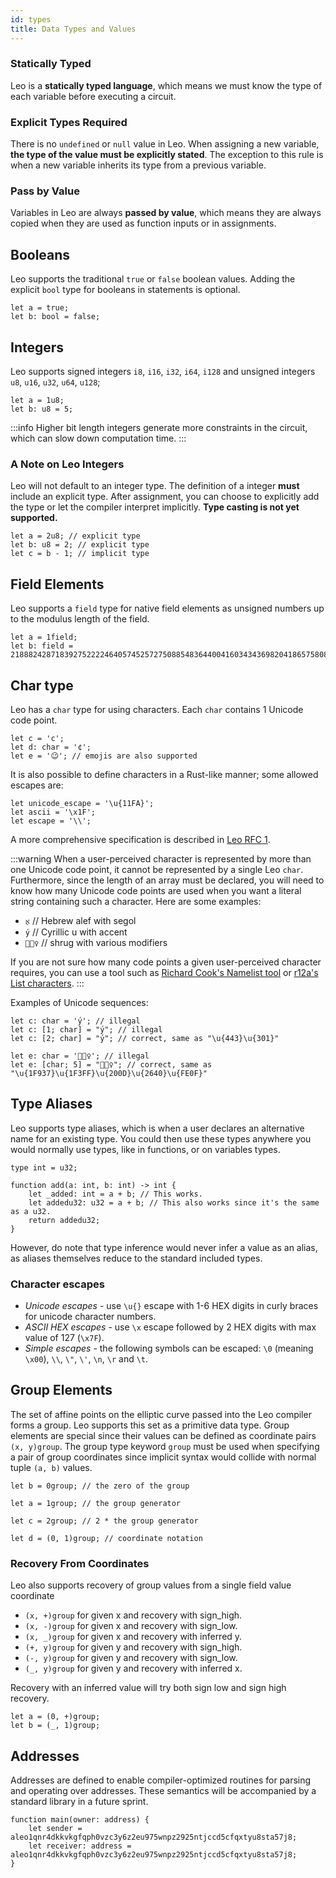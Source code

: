 ```yaml
---
id: types
title: Data Types and Values
---
```


### Statically Typed
Leo is a **statically typed language**, which means we must know the type of each variable before executing a circuit.

### Explicit Types Required
There is no `undefined` or `null` value in Leo. When assigning a new variable, **the type of the value must be explicitly stated**.
The exception to this rule is when a new variable inherits its type from a previous variable.

### Pass by Value
Variables in Leo are always **passed by value**, which means they are always copied when they are used as function inputs or in assignments.

## Booleans
Leo supports the traditional `true` or `false` boolean values. Adding the explicit `bool` type for booleans in statements is optional.

```leo
let a = true;
let b: bool = false;
```

## Integers
Leo supports signed integers `i8`, `i16`, `i32`, `i64`, `i128` 
and unsigned integers `u8`, `u16`, `u32`, `u64`, `u128`; 

```leo
let a = 1u8;
let b: u8 = 5;
```

:::info
Higher bit length integers generate more constraints in the circuit, which can slow down computation time.
:::

### A Note on Leo Integers
Leo will not default to an integer type. The definition of a integer **must** include an explicit type.
After assignment, you can choose to explicitly add the type or let the compiler interpret implicitly.
**Type casting is not yet supported.**

```leo
let a = 2u8; // explicit type    
let b: u8 = 2; // explicit type
let c = b - 1; // implicit type
```

## Field Elements

Leo supports a `field` type for native field elements as unsigned numbers up to the modulus length of the field.
```leo
let a = 1field; 
let b: field = 21888242871839275222246405745257275088548364400416034343698204186575808495617;
```

## Char type

Leo has a `char` type for using characters. Each `char` contains 1 Unicode code point.
```leo
let c = 'c';
let d: char = '¢';
let e = '😉'; // emojis are also supported
```

It is also possible to define characters in a Rust-like manner; some allowed escapes are:
```leo
let unicode_escape = '\u{11FA}';
let ascii = '\x1F';
let escape = '\\';
```

A more comprehensive specification is described in [Leo RFC 1](https://github.com/AleoHQ/leo/blob/master/docs/rfc/001-initial-strings.md).

:::warning
When a user-perceived character is represented by more than one Unicode code point,
it cannot be represented by a single Leo `char`.  Furthermore, since the length of an
array must be declared, you will need to know how many Unicode code points are used
when you want a literal string containing such a character.
Here are some examples:
 - `אֶ` // Hebrew alef with segol
 - `у́` // Cyrillic u with accent
 - `🤷🏿‍♀️` // shrug with various modifiers

If you are not sure how many code points a given user-perceived character requires,
you can use a tool such as [Richard Cook's Namelist tool](http://linguistics.berkeley.edu/~rscook/cgi/nameslistsearch.html)
or [r12a's List characters](https://r12a.github.io/app-listcharacters/).
:::

Examples of Unicode sequences:
```leo
let c: char = 'у́'; // illegal
let c: [1; char] = "у́"; // illegal
let c: [2; char] = "у́"; // correct, same as "\u{443}\u{301}"

let e: char = '🤷🏿‍♀️'; // illegal
let e: [char; 5] = "🤷🏿‍♀️"; // correct, same as "\u{1F937}\u{1F3FF}\u{200D}\u{2640}\u{FE0F}"
```

## Type Aliases

Leo supports type aliases, which is when a user declares an alternative name for an existing type.
You could then use these types anywhere you would normally use types, like in functions, or on variables types.

```leo
type int = u32;

function add(a: int, b: int) -> int {
    let _added: int = a + b; // This works.
    let addedu32: u32 = a + b; // This also works since it's the same as a u32.
    return addedu32;
}
```

However, do note that type inference would never infer a value as an alias, as aliases themselves reduce to the standard included types.
### Character escapes

- *Unicode escapes* - use `\u{}` escape with 1-6 HEX digits in curly braces for unicode character numbers.
- *ASCII HEX escapes* - use `\x` escape followed by 2 HEX digits with max value of 127 (`\x7F`).
- *Simple escapes* - the following symbols can be escaped: `\0` (meaning `\x00`), `\\`, `\"`, `\'`, `\n`, `\r` and `\t`.


## Group Elements
The set of affine points on the elliptic curve passed into the Leo compiler forms a group.
Leo supports this set as a primitive data type. Group elements are special since their values can be defined as 
coordinate pairs  
`(x, y)group`. The group type keyword `group` must be used when specifying a pair of group coordinates since implicit 
syntax would collide with normal tuple `(a, b)` values. 

```leo
let b = 0group; // the zero of the group

let a = 1group; // the group generator

let c = 2group; // 2 * the group generator

let d = (0, 1)group; // coordinate notation
```

### Recovery From Coordinates
Leo also supports recovery of group values from a single field value coordinate
* `(x, +)group` for given x and recovery with sign_high.
* `(x, -)group` for given x and recovery with sign_low.
* `(x, _)group` for given x and recovery with inferred y.
* `(+, y)group` for given y and recovery with sign_high.
* `(-, y)group` for given y and recovery with sign_low.
* `(_, y)group` for given y and recovery with inferred x.

Recovery with an inferred value will try both sign low and sign high recovery.

```leo
let a = (0, +)group;
let b = (_, 1)group;
```



## Addresses

Addresses are defined to enable compiler-optimized routines for parsing and operating over addresses. 
These semantics will be accompanied by a standard library in a future sprint.

```leo
function main(owner: address) {
    let sender = aleo1qnr4dkkvkgfqph0vzc3y6z2eu975wnpz2925ntjccd5cfqxtyu8sta57j8;
    let receiver: address = aleo1qnr4dkkvkgfqph0vzc3y6z2eu975wnpz2925ntjccd5cfqxtyu8sta57j8;
}
```
